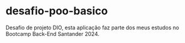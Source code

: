 # desafio-poo-basico
Desafio de projeto DIO, esta aplicação faz parte dos meus estudos no Bootcamp Back-End Santander 2024.
